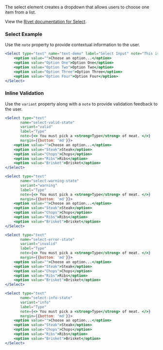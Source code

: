 The select element creates a dropdown that allows users to choose one item from a list.

View the [Rivet documentation for Select](https://rivet.uits.iu.edu/components/forms/select-input/).

### Select Example

Use the `note` property to provide contextual information to the user.

```jsx
<Select type="text" name="text-demo" label="Select Input" note="This is a note." margin={{ bottom: 'md' }}>
    <option value="">Choose an option...</option>
    <option value="Option One">Option One</option>
    <option value="Option Two">Option Two</option>
    <option value="Option Three">Option Three</option>
    <option value="Option Four">Option Four</option>
</Select>
```

### Inline Validation

Use the `variant` property along with a `note` to provide validation feedback to the user.

```jsx
<Select type="text"
       name="select-valid-state"
       variant="valid"
       label="Type"
       note={<> You must pick a <strong>Type</strong> of meat. </>}
       margin={{bottom: 'md'}}>
    <option value="">Choose an option...</option>
    <option value="Steak">Steak</option>
    <option value="Chops">Chops</option>
    <option value="Ribs">Ribs</option>
    <option value="Brisket">Brisket</option>
</Select>

<Select type="text"
       name="select-warning-state"
       variant="warning"
       label="Type"
       note={<> You must pick a <strong>Type</strong> of meat. </>}
       margin={{bottom: 'md'}}>
    <option value="">Choose an option...</option>
    <option value="Steak">Steak</option>
    <option value="Chops">Chops</option>
    <option value="Ribs">Ribs</option>
    <option value="Brisket">Brisket</option>
</Select>

<Select type="text"
       name="select-error-state"
       variant="invalid"
       label="Type"
       note={<> You must pick a <strong>Type</strong> of meat. </>}
       margin={{bottom: 'md'}}>
    <option value="">Choose an option...</option>
    <option value="Steak">Steak</option>
    <option value="Chops">Chops</option>
    <option value="Ribs">Ribs</option>
    <option value="Brisket">Brisket</option>
</Select>

<Select type="text"
       name="select-info-state"
       variant="info"
       label="Type"
       note={<> You must pick a <strong>Type</strong> of meat. </>}
       margin={{bottom: 'md'}}>
    <option value="">Choose an option...</option>
    <option value="Steak">Steak</option>
    <option value="Chops">Chops</option>
    <option value="Ribs">Ribs</option>
    <option value="Brisket">Brisket</option>
</Select>
```
